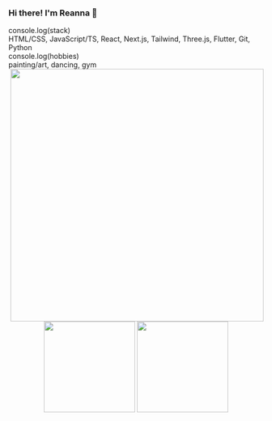 ### Hi there! I'm Reanna 🙈

<div className="flex flex-row w-full items-center justify-center">
  <div align="left">
    <div>console.log(stack)</div>
    <div>HTML/CSS, JavaScript/TS, React, Next.js, Tailwind, Three.js, Flutter, Git, Python</div>
    <div>console.log(hobbies)</div>
    <div>painting/art, dancing, gym</div>
  </div>
  <img src="hi.GIF" height="500" width="500" align="right"/>
  
</div>


<div align="center">
  <img height="180em" src="https://github-readme-stats-three-sepia.vercel.app/api?username=reannab16&show_icons=true&hide_border=true&bg_color=ffffff00&text_color=4EB18D&title_color=ff7b72&icon_color=4B2C2F" />
  <img height="180em" src="https://github-readme-stats-three-sepia.vercel.app/api/top-langs/?username=reannab16&layout=compact&exclude_repo=github-readme-stats&hide_border=true&bg_color=ffffff00&text_color=4EB18D&title_color=ff7b72&icon_color=4B2C2F" />
</div>
